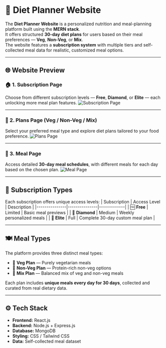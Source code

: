 # 🥗 Diet Planner Website

The **Diet Planner Website** is a personalized nutrition and meal-planning platform built using the **MERN stack**.  
It offers structured **30-day diet plans** for users based on their meal preferences — **Veg**, **Non-Veg**, or **Mix**.  
The website features a **subscription system** with multiple tiers and self-collected meal data for realistic, customized meal options.

---

## 🌐 Website Preview

### 🏠 1. Subscription Page
Choose from different subscription levels — **Free**, **Diamond**, or **Elite** — each unlocking more meal plan features.
![Subscription Page](public/subscription.png)

---

### 🍱 2. Plans Page (Veg / Non-Veg / Mix)
Select your preferred meal type and explore diet plans tailored to your food preference.
![Plans Page](public/type.png)

---

### 🥗 3. Meal Page
Access detailed **30-day meal schedules**, with different meals for each day based on the chosen plan.
![Meal Page](public/meal.png)

---

## 💎 Subscription Types

Each subscription offers unique access levels:
| Subscription | Access Level | Description |
|---------------|---------------|-------------|
| 🆓 **Free** | Limited | Basic meal previews |
| 💎 **Diamond** | Medium | Weekly personalized meals |
| 🌟 **Elite** | Full | Complete 30-day custom meal plan |

---

## 🍽️ Meal Types

The platform provides three distinct meal types:
- 🥬 **Veg Plan** — Purely vegetarian meals  
- 🍗 **Non-Veg Plan** — Protein-rich non-veg options  
- 🍱 **Mix Plan** — Balanced mix of veg and non-veg meals  

Each plan includes **unique meals every day for 30 days**, collected and curated from real dietary data.

---

## ⚙️ Tech Stack

- **Frontend:** React.js  
- **Backend:** Node.js + Express.js  
- **Database:** MongoDB  
- **Styling:** CSS / Tailwind CSS  
- **Data:** Self-collected meal dataset  

